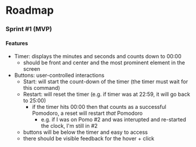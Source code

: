 # Roadmap

### Sprint #1 (MVP)
#### Features
- Timer: displays the minutes and seconds and counts down to 00:00
  - should be front and center and the most prominent element in the screen
- Buttons: user-controlled interactions
  - Start: will start the count-down of the timer (the timer must wait for this command)
  - Restart: will reset the timer (e.g. if timer was at 22:59, it will go back to 25:00)
    - if the timer hits 00:00 then that counts as a successful Pomodoro, a reset will restart *that* Pomodoro
      - e.g. if I was on Pomo #2 and was interupted and re-started the clock, I'm still in #2
  - buttons will be below the timer and easy to access
  - there should be visible feedback for the hover + click
